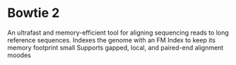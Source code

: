# Bowtie 2
  An ultrafast and memory-efficient tool for aligning sequencing reads to long reference sequences. 
  Indexes the genome with an FM Index to keep its memory footprint small
  Supports gapped, local, and paired-end alignment moodes 
  
  ## 
